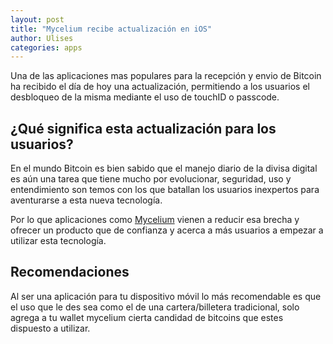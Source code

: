 ```yaml
---
layout: post
title: "Mycelium recibe actualización en iOS"
author: Ulises
categories: apps
---
```


Una de las aplicaciones mas populares para la recepción y envio de Bitcoin ha recibido el día de hoy una actualización, permitiendo a los usuarios el desbloqueo de la misma mediante el uso de touchID o passcode.

## ¿Qué significa esta actualización para los usuarios?

En el mundo Bitcoin es bien sabido que el manejo diario de la divisa digital es aún una tarea que tiene mucho por evolucionar, seguridad, uso y entendimiento son temos con los que batallan los usuarios inexpertos para aventurarse a esta nueva tecnología.

Por lo que aplicaciones como [Mycelium](https://itunes.apple.com/us/app/mycelium-bitcoin-wallet/id943912290 "Mycelium") vienen a reducir esa brecha y ofrecer un producto que de confianza y acerca a más usuarios a empezar a utilizar esta tecnología.

## Recomendaciones

Al ser una aplicación para tu dispositivo móvil lo más recomendable es que el uso que le des sea como el de una cartera/billetera tradicional, solo agrega a tu wallet mycelium cierta candidad de bitcoins que estes dispuesto a utilizar.
